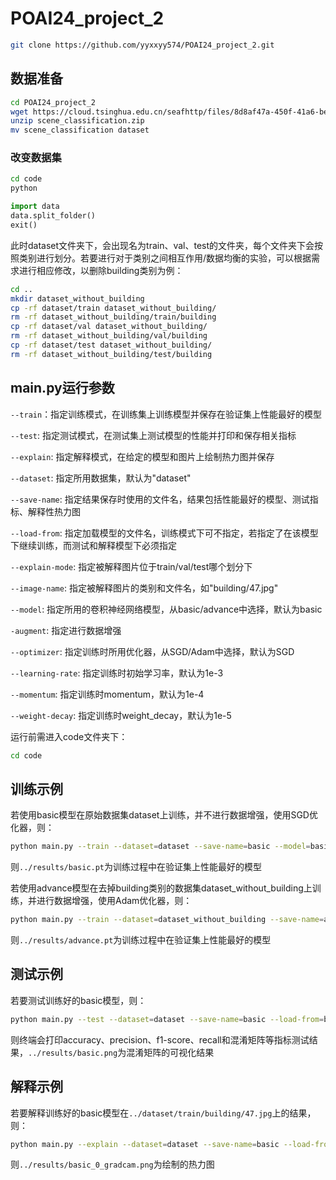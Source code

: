 # POAI24_project_2
```bash
git clone https://github.com/yyxxyy574/POAI24_project_2.git
```
## 数据准备
```bash
cd POAI24_project_2
wget https://cloud.tsinghua.edu.cn/seafhttp/files/8d8af47a-450f-41a6-bee2-bd16799df9b5/scene_classification.zip
unzip scene_classification.zip
mv scene_classification dataset
```
### 改变数据集
```bash
cd code
python
```
```python
import data
data.split_folder()
exit()
```
此时dataset文件夹下，会出现名为train、val、test的文件夹，每个文件夹下会按照类别进行划分。若要进行对于类别之间相互作用/数据均衡的实验，可以根据需求进行相应修改，以删除building类别为例：
```bash
cd ..
mkdir dataset_without_building
cp -rf dataset/train dataset_without_building/
rm -rf dataset_without_building/train/building
cp -rf dataset/val dataset_without_building/
rm -rf dataset_without_building/val/building
cp -rf dataset/test dataset_without_building/
rm -rf dataset_without_building/test/building
```
## main.py运行参数
`--train`：指定训练模式，在训练集上训练模型并保存在验证集上性能最好的模型

``--test``: 指定测试模式，在测试集上测试模型的性能并打印和保存相关指标

``--explain``: 指定解释模式，在给定的模型和图片上绘制热力图并保存

``--dataset``: 指定所用数据集，默认为"dataset"

``--save-name``: 指定结果保存时使用的文件名，结果包括性能最好的模型、测试指标、解释性热力图

`--load-from`: 指定加载模型的文件名，训练模式下可不指定，若指定了在该模型下继续训练，而测试和解释模型下必须指定

`--explain-mode`: 指定被解释图片位于train/val/test哪个划分下

`--image-name`: 指定被解释图片的类别和文件名，如"building/47.jpg"

`--model`: 指定所用的卷积神经网络模型，从basic/advance中选择，默认为basic

`-augment`: 指定进行数据增强

`--optimizer`: 指定训练时所用优化器，从SGD/Adam中选择，默认为SGD

`--learning-rate`: 指定训练时初始学习率，默认为1e-3

`--momentum`: 指定训练时momentum，默认为1e-4

`--weight-decay`: 指定训练时weight_decay，默认为1e-5

运行前需进入code文件夹下：
```bash
cd code
```
## 训练示例
若使用basic模型在原始数据集dataset上训练，并不进行数据增强，使用SGD优化器，则：
```bash
python main.py --train --dataset=dataset --save-name=basic --model=basic
```
则`../results/basic.pt`为训练过程中在验证集上性能最好的模型

若使用advance模型在去掉building类别的数据集dataset_without_building上训练，并进行数据增强，使用Adam优化器，则：
```bash
python main.py --train --dataset=dataset_without_building --save-name=advance_augment_Adam_without_building --model=advance --augment --optimizer=Adam
```
则`../results/advance.pt`为训练过程中在验证集上性能最好的模型
## 测试示例
若要测试训练好的basic模型，则：
```bash
python main.py --test --dataset=dataset --save-name=basic --load-from=basic --model=basic
```
则终端会打印accuracy、precision、f1-score、recall和混淆矩阵等指标测试结果，`../results/basic.png`为混淆矩阵的可视化结果
## 解释示例
若要解释训练好的basic模型在`../dataset/train/building/47.jpg`上的结果，则：
```bash
python main.py --explain --dataset=dataset --save-name=basic --load-from=basic --explain-mode=train --image-name=building/47.jpg --model=basic
```
则`../results/basic_0_gradcam.png`为绘制的热力图